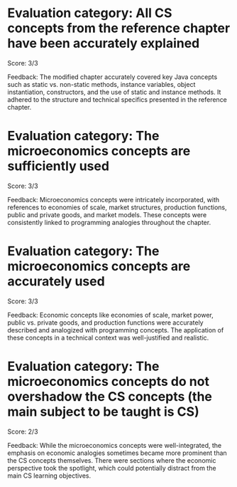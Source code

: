 # Evaluation category: All CS concepts from the reference chapter have been accurately explained

Score: 3/3

Feedback: The modified chapter accurately covered key Java concepts such as static vs. non-static methods, instance variables, object instantiation, constructors, and the use of static and instance methods. It adhered to the structure and technical specifics presented in the reference chapter.

# Evaluation category: The microeconomics concepts are sufficiently used

Score: 3/3

Feedback: Microeconomics concepts were intricately incorporated, with references to economies of scale, market structures, production functions, public and private goods, and market models. These concepts were consistently linked to programming analogies throughout the chapter.

# Evaluation category: The microeconomics concepts are accurately used

Score: 3/3

Feedback: Economic concepts like economies of scale, market power, public vs. private goods, and production functions were accurately described and analogized with programming concepts. The application of these concepts in a technical context was well-justified and realistic.

# Evaluation category: The microeconomics concepts do not overshadow the CS concepts (the main subject to be taught is CS)

Score: 2/3

Feedback: While the microeconomics concepts were well-integrated, the emphasis on economic analogies sometimes became more prominent than the CS concepts themselves. There were sections where the economic perspective took the spotlight, which could potentially distract from the main CS learning objectives.

